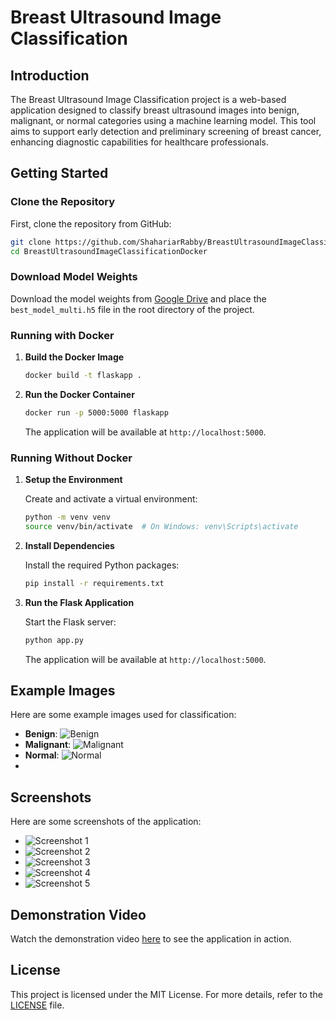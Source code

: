 
# Breast Ultrasound Image Classification

## Introduction

The Breast Ultrasound Image Classification project is a web-based application designed to classify breast ultrasound images into benign, malignant, or normal categories using a machine learning model. This tool aims to support early detection and preliminary screening of breast cancer, enhancing diagnostic capabilities for healthcare professionals.

## Getting Started

### Clone the Repository

First, clone the repository from GitHub:

```bash
git clone https://github.com/ShahariarRabby/BreastUltrasoundImageClassificationDocker.git
cd BreastUltrasoundImageClassificationDocker
```

### Download Model Weights

Download the model weights from [Google Drive](https://drive.google.com/xxx) and place the `best_model_multi.h5` file in the root directory of the project.

### Running with Docker

1. **Build the Docker Image**

   ```bash
   docker build -t flaskapp .
   ```

2. **Run the Docker Container**

   ```bash
   docker run -p 5000:5000 flaskapp
   ```

   The application will be available at `http://localhost:5000`.

### Running Without Docker

1. **Setup the Environment**

   Create and activate a virtual environment:

   ```bash
   python -m venv venv
   source venv/bin/activate  # On Windows: venv\Scripts\activate
   ```

2. **Install Dependencies**

   Install the required Python packages:

   ```bash
   pip install -r requirements.txt
   ```

3. **Run the Flask Application**

   Start the Flask server:

   ```bash
   python app.py
   ```

   The application will be available at `http://localhost:5000`.
## Example Images

Here are some example images used for classification:

- **Benign**: ![Benign](static/sample_benign.png)
- **Malignant**: ![Malignant](static/sample_malignant.png)
- **Normal**: ![Normal](static/sample_normal.png)
- 
## Screenshots

Here are some screenshots of the application:

- ![Screenshot 1](screenshots/screenshots1.png)
- ![Screenshot 2](screenshots/screenshots2.png)
- ![Screenshot 3](screenshots/screenshots3.png)
- ![Screenshot 4](screenshots/screenshots4.png)
- ![Screenshot 5](screenshots/screenshots5.png)

## Demonstration Video

Watch the demonstration video [here](project_demonstration.mp4) to see the application in action.

## License

This project is licensed under the MIT License. For more details, refer to the [LICENSE](LICENSE) file.

